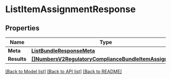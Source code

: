 # ListItemAssignmentResponse

## Properties

Name | Type | Description | Notes
------------ | ------------- | ------------- | -------------
**Meta** | [**ListBundleResponseMeta**](ListBundleResponseMeta.md) |  |[optional] 
**Results** | [**[]NumbersV2RegulatoryComplianceBundleItemAssignment**](NumbersV2RegulatoryComplianceBundleItemAssignment.md) |  |[optional] 

[[Back to Model list]](../README.md#documentation-for-models) [[Back to API list]](../README.md#documentation-for-api-endpoints) [[Back to README]](../README.md)


